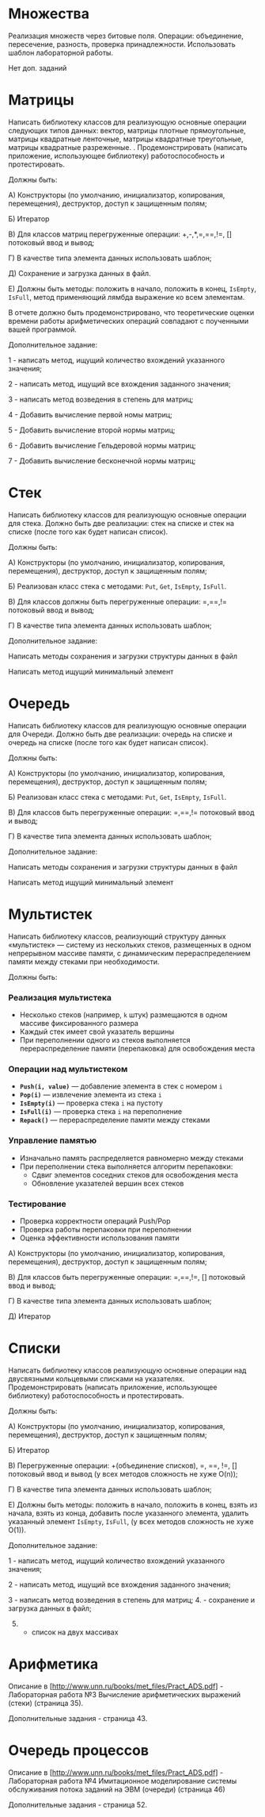 # Множества

Реализация множеств через битовые поля. Операции: объединение, пересечение, разность, проверка принадлежности. Использовать шаблон лабораторной работы.

Нет доп. заданий

# Матрицы

Написать библиотеку классов для реализующую основные операции следующих типов данных: вектор, матрицы плотные прямоугольные, матрицы квадратные ленточные, матрицы квадратные  треугольные, матрицы квадратные разреженные.
. 
Продемонстрировать (написать приложение, использующее библиотеку) работоспособность и протестировать.

Должны быть:

А) Конструкторы (по умолчанию, инициализатор, копирования, перемещения), деструктор, доступ к защищенным полям;

Б) Итератор

В) Для классов матриц перегруженные операции: +,-,*,=,==,!=, []  потоковый ввод и вывод;

Г) В качестве типа элемента данных использовать шаблон;

Д) Сохранение и загрузка данных в файл.

Е) Должны быть методы: положить в начало, положить в конец, `IsEmpty`, `IsFull`, метод применяющий лямбда выражение ко всем элементам.

В отчете должно быть продемонстрировано, что теоретические оценки времени работы арифметических операций совпадают с поученными вашей программой. 

Дополнительное задание: 

1 - написать метод, ищущий количество вхождений указанного значения;

2 - написать метод, ищущий все вхождения заданного значения;

3 - написать метод возведения в степень для матриц;

4 - Добавить вычисление первой номы матриц;

5 - Добавить вычисление второй нормы матриц;

6 - Добавить вычисление Гельдеровой нормы матриц;

7 - Добавить вычисление бесконечной нормы матриц;


# Стек

Написать библиотеку классов для реализующую основные операции для стека. Должно быть две реализации: стек на списке и стек на списке (после того как будет написан список).

Должны быть:

А) Конструкторы (по умолчанию, инициализатор, копирования, перемещения), деструктор, доступ к защищенным полям;

Б) Реализован класс стека с методами: `Put`, `Get`, `IsEmpty`, `IsFull`.

В) Для классов должны быть перегруженные операции: =,==,!=  потоковый ввод и вывод;

Г) В качестве типа элемента данных использовать шаблон;


Дополнительное задание: 

Написать методы сохранения и загрузки структуры данных в файл

Написать метод ищущий минимальный элемент

# Очередь

Написать библиотеку классов для реализующую основные операции для Очереди. Должно быть две реализации: очередь на списке и очередь на списке (после того как будет написан список).

Должны быть:

А) Конструкторы (по умолчанию, инициализатор, копирования, перемещения), деструктор, доступ к защищенным полям;

Б) Реализован класс стека с методами: `Put`, `Get`, `IsEmpty`, `IsFull`.

В) Для классов быть перегруженные операции: =,==,!=  потоковый ввод и вывод;

Г) В качестве типа элемента данных использовать шаблон;


Дополнительное задание: 


Написать методы сохранения и загрузки структуры данных в файл

Написать метод ищущий минимальный элемент


# Мультистек

Написать библиотеку классов, реализующий структуру данных «мультистек» — систему из нескольких стеков, размещенных в одном непрерывном массиве памяти, с динамическим перераспределением памяти между стеками при необходимости.

Должны быть:

### Реализация мультистека

- Несколько стеков (например, `k` штук) размещаются в одном массиве фиксированного размера
- Каждый стек имеет свой указатель вершины
- При переполнении одного из стеков выполняется перераспределение памяти (перепаковка) для освобождения места

### Операции над мультистеком

- **`Push(i, value)`** — добавление элемента в стек с номером `i`
- **`Pop(i)`** — извлечение элемента из стека `i`
- **`IsEmpty(i)`** — проверка стека `i` на пустоту
- **`IsFull(i)`** — проверка стека `i` на переполнение
- **`Repack()`** — перераспределение памяти между стеками

### Управление памятью

- Изначально память распределяется равномерно между стеками
- При переполнении стека выполняется алгоритм перепаковки:
  - Сдвиг элементов соседних стеков для освобождения места
  - Обновление указателей вершин всех стеков

### Тестирование

- Проверка корректности операций Push/Pop
- Проверка работы перепаковки при переполнении
- Оценка эффективности использования памяти

А) Конструкторы (по умолчанию, инициализатор, копирования, перемещения), деструктор, доступ к защищенным полям;

В) Для классов быть перегруженные операции: =,==,!=, []  потоковый ввод и вывод;

Г) В качестве типа элемента данных использовать шаблон;

Д) Итератор



# Списки

Написать библиотеку классов реализующую основные операции над двусвязными кольцевыми списками на указателях.
Продемонстрировать (написать приложение, использующее библиотеку) работоспособность и протестировать.

Должны быть:

А) Конструкторы (по умолчанию, инициализатор, копирования, перемещения), деструктор, доступ к защищенным полям;

Б) Итератор

В) Перегруженные операции: +(объединение списков), =, ==, !=, []  потоковый ввод и вывод (у всех методов сложность не хуже O(n));

Г) В качестве типа элемента данных использовать шаблон;

Е) Должны быть методы: положить в начало, положить в конец, взять из начала, взять из конца, добавить после указанного элемента, удалить указанный элемент  `IsEmpty`, `IsFull`, (у всех методов сложность не хуже O(1)).


Дополнительное задание: 

1 - написать метод, ищущий количество вхождений указанного значения;

2 - написать метод, ищущий все вхождения заданного значения;

3 - написать метод возведения в степень для матриц;
4. - сохранение и загрузка данных в файл;

5. - список на двух массивах


# Арифметика

Описание в [http://www.unn.ru/books/met_files/Pract_ADS.pdf] - Лабораторная работа №3 Вычисление арифметических выражений (стеки) (страница 35).

Дополнительные задания - страница 43.

# Очередь процессов

Описание в [http://www.unn.ru/books/met_files/Pract_ADS.pdf] - Лабораторная работа №4 Имитационное моделирование системы обслуживания потока заданий на ЭВМ  (очереди) (страница 46)

Дополнительные задания - страница 52.